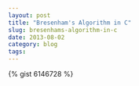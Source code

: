 ```yaml
---
layout: post 
title: "Bresenham's Algorithm in C"
slug: bresenhams-algorithm-in-c
date: 2013-08-02
category: blog
tags:
---
```


{% gist 6146728 %}
